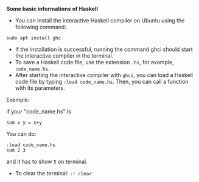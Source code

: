 **Some basic informations of Haskell**

* You can install the interactive Haskell compiler on Ubuntu using the following command:

```sudo apt install ghc```

* If the installation is successful, running the command ghci should start the interactive compiler in the terminal.
* To save a Haskell code file, use the extension `.hs`, for example, `code_name.hs`.
* After starting the interactive compiler with `ghci`, you can load a Haskell code file by typing `:load code_name.hs`. Then, you can call a function with its parameters.

Exemple:

if your "code_name.hs" is

```
sum x y = x+y
```

You can do:
```
:load code_name.hs
sum 2 3
```

and it has to show ```5``` on terminal.

* To clear the terminal:
  `:! clear`
